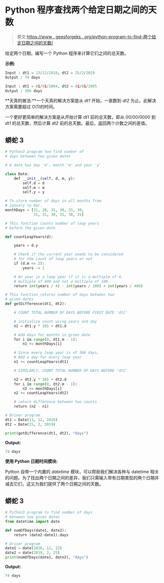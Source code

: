 # Python 程序查找两个给定日期之间的天数

> 原文:[https://www . geesforgeks . org/python-program-to-find-两个给定日期之间的天数/](https://www.geeksforgeeks.org/python-program-to-find-number-of-days-between-two-given-dates/)

给定两个日期，编写一个 Python 程序来计算它们之间的总天数。

**示例:**

```py
Input : dt1 = 13/12/2018, dt2 = 25/2/2019
Output : 74 days

Input : dt1 = 01/01/2004, dt2 = 01/01/2005
Output : 366 days 
```

**天真的做法:**一个天真的解决方案是从 *dt1* 开始，一直数到 *dt2* 为止。此解决方案需要超过 O(1)的时间。

一个更好更简单的解决方案是从开始计算 dt1 前的总天数，即从 00/00/0000 到 *dt1* 的总天数，然后计算 *dt2* 前的总天数。最后，返回两个计数之间的差值。

## 蟒蛇 3

```py
# Python3 program two find number of
# days between two given dates

# A date has day 'd', month 'm' and year 'y'

class Date:
    def __init__(self, d, m, y):
        self.d = d
        self.m = m
        self.y = y

# To store number of days in all months from
# January to Dec.
monthDays = [31, 28, 31, 30, 31, 30,
             31, 31, 30, 31, 30, 31]

# This function counts number of leap years
# before the given date

def countLeapYears(d):

    years = d.y

    # Check if the current year needs to be considered
    # for the count of leap years or not
    if (d.m <= 2):
        years -= 1

    # An year is a leap year if it is a multiple of 4,
    # multiple of 400 and not a multiple of 100.
    return int(years / 4) - int(years / 100) + int(years / 400)

# This function returns number of days between two
# given dates
def getDifference(dt1, dt2):

    # COUNT TOTAL NUMBER OF DAYS BEFORE FIRST DATE 'dt1'

    # initialize count using years and day
    n1 = dt1.y * 365 + dt1.d

    # Add days for months in given date
    for i in range(0, dt1.m - 1):
        n1 += monthDays[i]

    # Since every leap year is of 366 days,
    # Add a day for every leap year
    n1 += countLeapYears(dt1)

    # SIMILARLY, COUNT TOTAL NUMBER OF DAYS BEFORE 'dt2'

    n2 = dt2.y * 365 + dt2.d
    for i in range(0, dt2.m - 1):
        n2 += monthDays[i]
    n2 += countLeapYears(dt2)

    # return difference between two counts
    return (n2 - n1)

# Driver program
dt1 = Date(13, 12, 2018)
dt2 = Date(25, 2, 2019)

print(getDifference(dt1, dt2), "days")
```

**Output:** 

```py
74 days
```

**使用 Python 日期时间模块:**

Python 自带一个内置的 *datetime* 模块，可以帮助我们解决各种与 datetime 相关的问题。为了找出两个日期之间的差异，我们只需输入带有日期类型的两个日期并减去它们，这又为我们提供了两个日期之间的天数。

## 蟒蛇 3

```py
# Python3 program to find number of days
# between two given dates
from datetime import date

def numOfDays(date1, date2):
    return (date2-date1).days

# Driver program
date1 = date(2018, 12, 13)
date2 = date(2019, 2, 25)
print(numOfDays(date1, date2), "days")
```

**Output:** 

```py
74 days
```